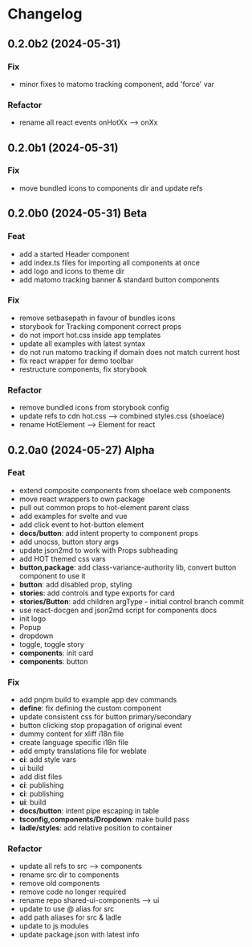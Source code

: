 # Changelog

## 0.2.0b2 (2024-05-31)

### Fix

- minor fixes to matomo tracking component, add 'force' var

### Refactor

- rename all react events onHotXx --> onXx

## 0.2.0b1 (2024-05-31)

### Fix

- move bundled icons to components dir and update refs

## 0.2.0b0 (2024-05-31) Beta

### Feat

- add a started Header component
- add index.ts files for importing all components at once
- add logo and icons to theme dir
- add matomo tracking banner & standard button components

### Fix

- remove setbasepath in favour of bundles icons
- storybook for Tracking component correct props
- do not import hot.css inside app templates
- update all examples with latest syntax
- do not run matomo tracking if domain does not match current host
- fix react wrapper for demo toolbar
- restructure components, fix storybook

### Refactor

- remove bundled icons from storybook config
- update refs to cdn hot.css --> combined styles.css (shoelace)
- rename HotElement --> Element for react

## 0.2.0a0 (2024-05-27) Alpha

### Feat

- extend composite components from shoelace web components
- move react wrappers to own package
- pull out common props to hot-element parent class
- add examples for svelte and vue
- add click event to hot-button element
- **docs/button**: add intent property to component props
- add unocss, button story args
- update json2md to work with Props subheading
- add HOT themed css vars
- **button,package**: add class-variance-authority lib, convert button component to use it
- **button**: add disabled prop, styling
- **stories**: add controls and type exports for card
- **stories/Button**: add children argType - initial control branch commit
- use react-docgen and json2md script for components docs
- init logo
- Popup
- dropdown
- toggle, toggle story
- **components**: init card
- **components**: button

### Fix

- add pnpm build to example app dev commands
- **define**: fix defining the custom component
- update consistent css for button primary/secondary
- button clicking stop propagation of original event
- dummy content for xliff i18n file
- create language specific i18n file
- add empty translations file for weblate
- **ci**: add style vars
- ui build
- add dist files
- **ci**: publishing
- **ci**: publishing
- **ui**: build
- **docs/button**: intent pipe escaping in table
- **tsconfig,components/Dropdown**: make build pass
- **ladle/styles**: add relative position to container

### Refactor

- update all refs to src --> components
- rename src dir to components
- remove old components
- remove code no longer required
- rename repo shared-ui-components --> ui
- update to use @ alias for src
- add path aliases for src & ladle
- update to js modules
- update package.json with latest info
